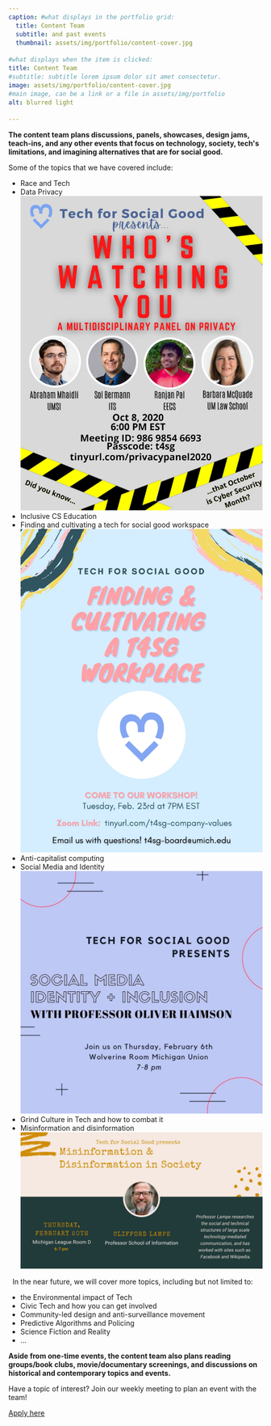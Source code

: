 ```yaml
---
caption: #what displays in the portfolio grid:
  title: Content Team
  subtitle: and past events
  thumbnail: assets/img/portfolio/content-cover.jpg
  
#what displays when the item is clicked:
title: Content Team
#subtitle: subtitle lorem ipsum dolor sit amet consectetur.
image: assets/img/portfolio/content-cover.jpg 
#main image, can be a link or a file in assets/img/portfolio
alt: blurred light

---
```

**The content team plans discussions, panels, showcases, design jams, teach-ins, and any other events that focus on technology, society, tech's limitations, and imagining alternatives that are for social good.**

Some of the topics that we have covered include:

- Race and Tech
- Data Privacy <br/>
 ![Privacy Panel Poster](assets/img/portfolio/privacy-panel.jpg) 
- Inclusive CS Education
- Finding and cultivating a tech for social good workspace <br/> ![Finding and cultivating a tech for social good workspace Poster](assets/img/portfolio/workspace-values.jpg)
- Anti-capitalist computing
- Social Media and Identity <br/> ![Social Media and Identity Poster](assets/img/portfolio/social-identity.jpg)
- Grind Culture in Tech and how to combat it
- Misinformation and disinformation <br/>
![Mis and Dis-information Event Poster](assets/img/portfolio/mis-dis-info.jpg)

&nbsp;
In the near future, we will cover more topics, including but not limited to:
* the Environmental impact of Tech
* Civic Tech and how you can get involved
* Community-led design and anti-surveillance movement
* Predictive Algorithms and Policing
* Science Fiction and Reality
* ...

**Aside from one-time events, the content team also plans reading groups/book clubs, movie/documentary screenings, and discussions on historical and contemporary topics and events.**

Have a topic of interest? Join our weekly meeting to plan an event with the team!

[Apply here](https://t4sg.typeform.com/to/Az5vb9GU)

  